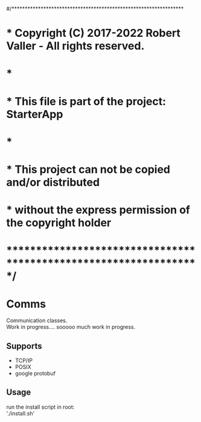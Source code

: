 #/*****************************************************************
# * Copyright (C) 2017-2022 Robert Valler - All rights reserved.
# *
# * This file is part of the project: StarterApp
# *
# * This project can not be copied and/or distributed
# * without the express permission of the copyright holder
# *****************************************************************/

# Comms
Communication classes.   
Work in progress.... sooooo much work in progress.   

## Supports
* TCP/IP 
* POSIX
* google protobuf

## Usage
run the install script in root:   
'./install.sh'
